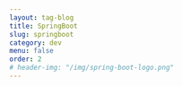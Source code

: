 ```yaml
---
layout: tag-blog
title: SpringBoot
slug: springboot
category: dev
menu: false
order: 2
# header-img: "/img/spring-boot-logo.png"
---
```

